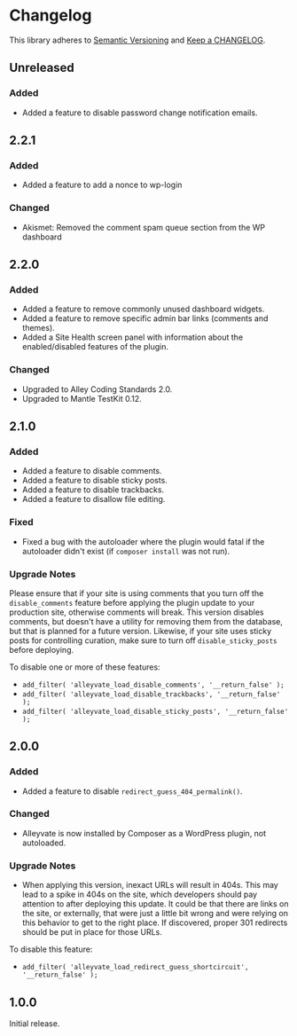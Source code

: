 # Changelog

This library adheres to [Semantic Versioning](https://semver.org/) and [Keep a CHANGELOG](https://keepachangelog.com/en/1.0.0/).

## Unreleased

### Added

* Added a feature to disable password change notification emails.

## 2.2.1

### Added

* Added a feature to add a nonce to wp-login

### Changed

* Akismet: Removed the comment spam queue section from the WP dashboard

## 2.2.0

### Added

* Added a feature to remove commonly unused dashboard widgets.
* Added a feature to remove specific admin bar links (comments and themes).
* Added a Site Health screen panel with information about the enabled/disabled features of the plugin.

### Changed

* Upgraded to Alley Coding Standards 2.0.
* Upgraded to Mantle TestKit 0.12.

## 2.1.0

### Added

* Added a feature to disable comments.
* Added a feature to disable sticky posts.
* Added a feature to disable trackbacks.
* Added a feature to disallow file editing.

### Fixed

* Fixed a bug with the autoloader where the plugin would fatal if the autoloader didn't exist (if `composer install` was not run).

### Upgrade Notes

Please ensure that if your site is using comments that you turn off the `disable_comments` feature before applying the plugin update to your production site, otherwise comments will break. This version disables comments, but doesn't have a utility for removing them from the database, but that is planned for a future version. Likewise, if your site uses sticky posts for controlling curation, make sure to turn off `disable_sticky_posts` before deploying.

To disable one or more of these features:
* `add_filter( 'alleyvate_load_disable_comments', '__return_false' );`
* `add_filter( 'alleyvate_load_disable_trackbacks', '__return_false' );`
* `add_filter( 'alleyvate_load_disable_sticky_posts', '__return_false' );`

## 2.0.0

### Added

* Added a feature to disable `redirect_guess_404_permalink()`.

### Changed

* Alleyvate is now installed by Composer as a WordPress plugin, not autoloaded.

### Upgrade Notes

* When applying this version, inexact URLs will result in 404s. This may lead to a spike in 404s on the site, which developers should pay attention to after deploying this update. It could be that there are links on the site, or externally, that were just a little bit wrong and were relying on this behavior to get to the right place. If discovered, proper 301 redirects should be put in place for those URLs.

To disable this feature:
* `add_filter( 'alleyvate_load_redirect_guess_shortcircuit', '__return_false' );`

## 1.0.0

Initial release.
